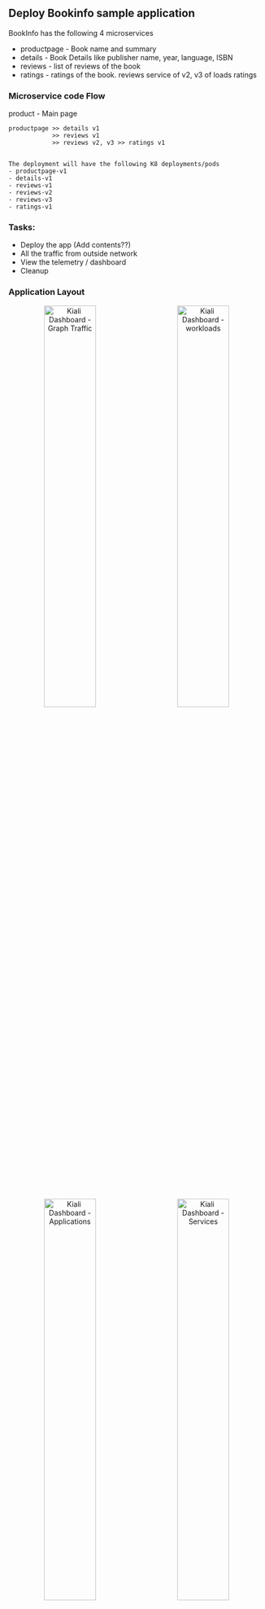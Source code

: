 ## Deploy Bookinfo sample application
BookInfo has the following 4 microservices 
- productpage   - Book name and summary 
- details       - Book Details like publisher name, year, language, ISBN 
- reviews       - list of reviews of the book
- ratings       - ratings of the book. reviews service of v2, v3 of loads ratings


### Microservice code Flow 
product - Main page

```
productpage >> details v1
            >> reviews v1
            >> reviews v2, v3 >> ratings v1


The deployment will have the following K8 deployments/pods 
- productpage-v1
- details-v1
- reviews-v1
- reviews-v2
- reviews-v3
- ratings-v1

```

### Tasks:
- Deploy the app (Add contents??)
- All the traffic from outside network
- View the telemetry / dashboard
- Cleanup

### Application Layout
<p align="center">
 <img src="./Images/kiali-dashboard-graph-traffic.png" width="45%" alt="Kiali Dashboard - Graph Traffic">
  &nbsp; &nbsp; &nbsp; &nbsp;
  <img src="./Images/kiali-dashboard-workloads.png" width="45%" alt="Kiali Dashboard - workloads">
  <img src="./Images/kiali-dashboard-applications.png" width="45%" alt="Kiali Dashboard - Applications">
  &nbsp; &nbsp; &nbsp; &nbsp;
  <img src="./Images/kiali-dashboard-services.png" width="45%" alt="Kiali Dashboard - Services">
</p>


### Deploy Bookinfo App
```
# Deploy the Bookinfo sample application. 
# The application will start. As each pod becomes ready, the Istio sidecar will be deployed along with it.
#kubectl apply -f ~/work/istio-1.20.0/samples/bookinfo/platform/kube/bookinfo.yaml
kubectl apply -f ./yaml-files/bookinfo.yaml


# List services:
kubectl get services

# List pods:
# Make sure there are two containers in every pod.kubectl get pods

# Check if the app is running inside the cluster and serving HTML pages by checking for the page title in the response:
kubectl exec "$(kubectl get pod -l app=ratings -o jsonpath='{.items[0].metadata.name}')" -c ratings -- curl -sS productpage:9080/productpage | grep -o "<title>.*</title>"
 # Sample output: <title>Simple Bookstore App</title>
```


### Open the application to outside traffic
The Bookinfo application is deployed but not accessible from the outside. To make it accessible, you need to create an Istio Ingress Gateway, which maps a path to a route at the edge of your mesh.

```
# Set path for istioctl if not set
[[ ":$PATH:" != *":~/work/istio-1.20.0/bin:"* ]] && PATH="~/work/istio-1.20.0/bin:${PATH}"

# Associate this application with the Istio gateway:

#kubectl apply -f  ~/work/istio-1.20.0/samples/bookinfo/networking/bookinfo-gateway.yaml
kubectl apply -f  ./yaml-files/bookinfo-gateway.yaml
 #gateway.networking.istio.io/bookinfo-gateway created
 #virtualservice.networking.istio.io/bookinfo created

# Ensure that there are no issues with the configuration:
istioctl analyze
```


### Determining the ingress IP and ports
set the INGRESS_HOST and INGRESS_PORT variables for accessing the gateway.

```
# Minikube - Run in a new terminal window
# start a Minikube tunnel that sends traffic to your Istio Ingress Gateway. 
# This will provide an external load balancer, EXTERNAL-IP, for service/istio-ingressgateway.

minikube tunnel

#Set the ingress host and ports variables:
export INGRESS_HOST=$(kubectl -n istio-system get service istio-ingressgateway -o jsonpath='{.status.loadBalancer.ingress[0].ip}')
export INGRESS_PORT=$(kubectl -n istio-system get service istio-ingressgateway -o jsonpath='{.spec.ports[?(@.name=="http2")].port}')
export SECURE_INGRESS_PORT=$(kubectl -n istio-system get service istio-ingressgateway -o jsonpath='{.spec.ports[?(@.name=="https")].port}')

# Ensure an IP address and ports were successfully assigned to each environment variable:

echo "$INGRESS_HOST"        #127.0.0.1
echo "$INGRESS_PORT"        #80
echo "$SECURE_INGRESS_PORT" #443

# Set GATEWAY_URL:
export GATEWAY_URL=$INGRESS_HOST:$INGRESS_PORT
echo "$GATEWAY_URL"         # 127.0.0.1:80
```

### Verify the external access
View the Bookinfo product page from the browser.   ex: http://10.108.229.139/productpage
```
# Get the product page URL 
echo "http://$GATEWAY_URL/productpage"      

# Open the browsUer and past the above URL
```

### Telemetry - View the dashboard

```
# Install Kiali and the other addons and wait for them to be deployed.

#kubectl apply -f ~/work/istio-1.20.0/samples/addons
kubectl apply -f ./yaml-files/addons

kubectl rollout status deployment/kiali -n istio-system

# send a some requests to the productpage service
for i in $(seq 1 100); do curl -s -o /dev/null "http://$GATEWAY_URL/productpage"; done

# Launch the dashboard
istioctl dashboard kiali
```

In the left navigation menu, select Graph and in the Namespace drop down, select default.

The Kiali dashboard shows an overview of mesh with the relationships between the services in the Bookinfo sample application. It also provides filters to visualize the traffic flow.


### Fetch the service and App information
kubectl get all -n istio-system
```
Output:
NAME                                       READY   STATUS    RESTARTS   AGE
pod/grafana-7bd5db55c4-7cvz7               1/1     Running   0          147m
pod/istio-egressgateway-587d8cdb96-7vp2v   1/1     Running   0          163m
pod/istio-ingressgateway-d44f5ccd6-p4zzc   1/1     Running   0          163m
pod/istiod-8d5c88bcc-f9jt9                 1/1     Running   0          163m
pod/jaeger-78756f7d48-qj5r2                1/1     Running   0          147m
pod/kiali-55bfd5c754-f7hdt                 1/1     Running   0          147m
pod/prometheus-67f6764db9-p5djh            2/2     Running   0          147m

NAME                           TYPE           CLUSTER-IP       EXTERNAL-IP      PORT(S)                                                                      AGE
service/grafana                ClusterIP      10.102.106.0     <none>           3000/TCP                                                                     147m
service/istio-egressgateway    ClusterIP      10.102.242.47    <none>           80/TCP,443/TCP                                                               163m
service/istio-ingressgateway   LoadBalancer   10.108.229.139   10.108.229.139   15021:30189/TCP,80:31047/TCP,443:31514/TCP,31400:31198/TCP,15443:30421/TCP   163m
service/istiod                 ClusterIP      10.105.107.14    <none>           15010/TCP,15012/TCP,443/TCP,15014/TCP                                        163m
service/jaeger-collector       ClusterIP      10.103.171.90    <none>           14268/TCP,14250/TCP,9411/TCP,4317/TCP,4318/TCP                               147m
service/kiali                  ClusterIP      10.96.235.66     <none>           20001/TCP,9090/TCP                                                           147m
service/loki-headless          ClusterIP      None             <none>           3100/TCP                                                                     147m
service/prometheus             ClusterIP      10.96.208.132    <none>           9090/TCP                                                                     147m
service/tracing                ClusterIP      10.96.160.193    <none>           80/TCP,16685/TCP                                                             147m
service/zipkin                 ClusterIP      10.107.6.24      <none>           9411/TCP                                                                     147m

NAME                                   READY   UP-TO-DATE   AVAILABLE   AGE
deployment.apps/grafana                1/1     1            1           147m
deployment.apps/istio-egressgateway    1/1     1            1           163m
deployment.apps/istio-ingressgateway   1/1     1            1           163m
deployment.apps/istiod                 1/1     1            1           163m
deployment.apps/jaeger                 1/1     1            1           147m
deployment.apps/kiali                  1/1     1            1           147m
deployment.apps/prometheus             1/1     1            1           147m

NAME                                             DESIRED   CURRENT   READY   AGE
replicaset.apps/grafana-7bd5db55c4               1         1         1       147m
replicaset.apps/istio-egressgateway-587d8cdb96   1         1         1       163m
replicaset.apps/istio-ingressgateway-d44f5ccd6   1         1         1       163m
replicaset.apps/istiod-8d5c88bcc                 1         1         1       163m
replicaset.apps/jaeger-78756f7d48                1         1         1       147m
replicaset.apps/kiali-55bfd5c754                 1         1         1       147m
replicaset.apps/prometheus-67f6764db9            1         1         1       147m
```


kubectl get pods -ALL

```
Output:
NAMESPACE              NAME                                        READY   STATUS      RESTARTS      AGE    L
default                details-v1-7745b6fcf4-v8swp                 2/2     Running     0             163m   
default                loki-0                                      2/2     Running     0             147m   
default                productpage-v1-6f89b6c557-flj4h             2/2     Running     0             163m   
default                ratings-v1-77bdbf89bb-smxzg                 2/2     Running     0             163m   
default                reviews-v1-667b5cc65d-pdvbr                 2/2     Running     0             163m   
default                reviews-v2-6f76498fc8-q8kdd                 2/2     Running     0             163m   
default                reviews-v3-5d8667cc66-m42jf                 2/2     Running     0             163m   
ingress-nginx          ingress-nginx-admission-create-x9b4v        0/1     Completed   0             12h    
ingress-nginx          ingress-nginx-admission-patch-br52m         0/1     Completed   1             12h    
ingress-nginx          ingress-nginx-controller-77669ff58-94xkv    1/1     Running     2 (11h ago)   12h    
istio-system           grafana-7bd5db55c4-7cvz7                    1/1     Running     0             148m   
istio-system           istio-egressgateway-587d8cdb96-7vp2v        1/1     Running     0             164m   
istio-system           istio-ingressgateway-d44f5ccd6-p4zzc        1/1     Running     0             164m   
istio-system           istiod-8d5c88bcc-f9jt9                      1/1     Running     0             164m   
istio-system           jaeger-78756f7d48-qj5r2                     1/1     Running     0             148m   
istio-system           kiali-55bfd5c754-f7hdt                      1/1     Running     0             147m   
istio-system           prometheus-67f6764db9-p5djh                 2/2     Running     0             147m   
kube-system            coredns-787d4945fb-mb9xb                    1/1     Running     2 (11h ago)   12h    
kube-system            etcd-minikube                               1/1     Running     2 (11h ago)   12h    
kube-system            kube-apiserver-minikube                     1/1     Running     2 (11h ago)   12h    
kube-system            kube-controller-manager-minikube            1/1     Running     2 (11h ago)   12h    
kube-system            kube-proxy-fkdkj                            1/1     Running     2 (11h ago)   12h    
kube-system            kube-scheduler-minikube                     1/1     Running     2 (11h ago)   12h    
kube-system            metrics-server-5f8fcc9bb7-25ggv             1/1     Running     3 (11h ago)   12h    
kube-system            storage-provisioner                         1/1     Running     5 (11h ago)   12h    
kubernetes-dashboard   dashboard-metrics-scraper-5c6664855-rd7jj   1/1     Running     2 (11h ago)   12h    
kubernetes-dashboard   kubernetes-dashboard-55c4cbbc7c-vz9zn       1/1     Running     3 (11h ago)   12h 
```


### Cleanup
```
# Delete the Bookinfo sample application and its configuration
 ./yaml-file/cleanup.sh
 kubectl delete -f ./yaml-file/addons
 kubectl delete -f ./yaml-file/bookinfo-gateway.yaml
 kubectl delete -f ./yaml-file/bookinfo.yaml

# ~/work/istio-1.20.0/samples/bookinfo/platform/kube/cleanup.sh
# kubectl delete -f ~/work/istio-1.20.0/samples/addons
# kubectl delete -f  ~/work/istio-1.20.0/samples/bookinfo/networking/bookinfo-gateway.yaml
# kubectl delete -f ~/work/istio-1.20.0/samples/bookinfo/platform/kube/bookinfo.yaml
```

### Reference links:
- [Istio getting started official guide](https://istio.io/latest/docs/setup/getting-started/)
- [Istio tutorial](https://medium.com/google-cloud/istio-service-mesh-101-part-1-3-f07a8fedeea8)
